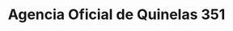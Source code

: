 ---
title: "Agencia Oficial de Quinelas 351"
url: /bernardo-de-irigoyen/agencia-oficial-de-quinelas-351/
shop: Lotterie
---